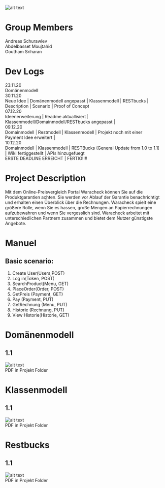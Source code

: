 ![alt text]()<br>

# Group Members
Andreas Schurawlev <br>
Abdelbasset Moujtahid <br>
Goutham Sriharan <br>

# Dev Logs

23.11.20 <br> Domänenmodell <br>
30.11.20 <br> Neue Idee | Domänenmodell angepasst | Klassenmodell | RESTbucks | Description | Scenario | Proof of Concept <br>
07.12.20 <br> Ideenerweiterung | Readme aktuallisiert | Klassenmodell/Domainmodell/RESTbucks angepasst |<br>
09.12.20 <br> Domainmodell | Restmodell | Klassenmodell | Projekt noch mit einer Payment Idee erweitert | <br>
10.12.20 <br> Domainmodell | Klassenmodell | RESTBucks (General Update from 1.0 to 1.1) | Wiki fertiggestellt  | APIs hinzugefuegt<br>
ERSTE DEADLINE ERREICHT | FERTIG!!!!



# Project Description
Mit dem Online-Preisvergleich Portal Waracheck können Sie auf die Produktgarantien achten. Sie werden vor Ablauf der Garantie benachrichtigt und erhalten einen Überblick über die Rechnungen. Waracheck spielt eine größere Rolle, wenn Sie es hassen, große Mengen an Papierrechnungen aufzubewahren und wenn Sie vergesslich sind. Waracheck arbeitet mit unterschiedlichen Partnern zusammen und bietet dem Nutzer günstigste Angebote. 

# Manuel
## Basic scenario:
1. Create User(Users,POST)
2. Log in(Token, POST)
3. SearchProduct(Menu, GET)
4. PlaceOrder(Order, POST)
5. GetPreis (Payment, GET)
6. Pay (Payment, PUT)
7. GetRechnung (Menu, PUT)
8. Historie (Rechnung, PUT)
9. View Historie(Historie, GET)

# Domänenmodell
## 1.1
![alt text](https://i.ibb.co/hFvddJc/Domain.png)<br>
PDF in Projekt Folder
# Klassenmodell
## 1.1
![alt text](https://i.ibb.co/0hPT8dP/Klassenmodell.jpg)<br>
PDF in Projekt Folder
# Restbucks
## 1.1
![alt text](https://i.ibb.co/gWKNW2w/Restbucks.png)<br>
PDF in Projekt Folder
